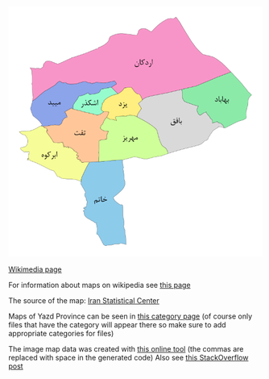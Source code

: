 ![The vector graphic](7-vibrant-colorful.svg)

[Wikimedia page](https://commons.wikimedia.org/wiki/File:Yazd-province-map-labeled-and-colorful.svg)

For information about maps on wikipedia see [this page](https://en.wikipedia.org/wiki/Wikipedia:WikiProject_Maps)

The source of the map: [Iran Statistical Center](https://www.amar.org.ir/-%D8%A7%D8%B7%D9%84%D8%A7%D8%B9%D8%A7%D8%AA-%D9%85%D9%83%D8%A7%D9%86%D9%8A/%D8%AA%D9%82%D8%B3%DB%8C%D9%85%D8%A7%D8%AA-%DA%A9%D8%B4%D9%88%D8%B1%DB%8C/%D9%86%D9%82%D8%B4%D9%87-%D8%AA%D9%82%D8%B3%DB%8C%D9%85%D8%A7%D8%AA-%DA%A9%D8%B4%D9%88%D8%B1%DB%8C-1398)

Maps of Yazd Province can be seen in [this category page](https://commons.wikimedia.org/wiki/Category:Maps_of_Yazd_Province) (of course only files that have the category will appear there so make sure to add appropriate categories for files)

The image map data was created with [this online tool](https://www.image-map.net/) (the commas are replaced with space in the generated code)
Also see [this StackOverflow post](https://stackoverflow.com/q/6186334)

